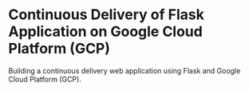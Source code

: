 # Continuous Delivery of Flask Application on Google Cloud Platform (GCP)

Building a continuous delivery web application using Flask and Google Cloud Platform (GCP). 
